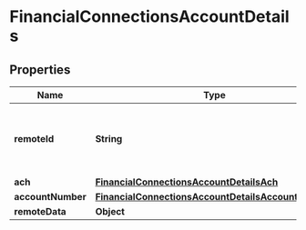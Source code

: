 

# FinancialConnectionsAccountDetails


## Properties

| Name | Type | Description | Notes |
|------------ | ------------- | ------------- | -------------|
|**remoteId** | **String** | Remote Id of the account, ie Plaid or Teller account id |  |
|**ach** | [**FinancialConnectionsAccountDetailsAch**](FinancialConnectionsAccountDetailsAch.md) |  |  [optional] |
|**accountNumber** | [**FinancialConnectionsAccountDetailsAccountNumber**](FinancialConnectionsAccountDetailsAccountNumber.md) |  |  [optional] |
|**remoteData** | **Object** |  |  |



